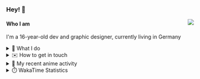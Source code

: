 ### Hey! 👋

[<img src="https://lanyard-profile-readme.vercel.app/api/228965621478588416" align="right">](https://discord.com/users/228965621478588416)

#### Who I am

I'm a 16-year-old dev and graphic designer, currently living in Germany

<details>
  <summary>💼 What I do</summary>
  
I am currently primarily working on [taiga Bot](https://taigabot.net) and [PartydoosMedia](https://partydoosmedia.com)
I helped / am helping translate [PreMiD](https://premid.app), [Flashing Lights](https://store.steampowered.com/app/605740/Flashing_Lights__Police_Firefighting_Emergency_Services_Simulator/), [Hypixel](https://hypixel.net/), [Discord Templates](https://discordtemplates.com/), [Discord Extreme List](https://discordextremelist.xyz/), [Kitsu](https://kitsu.io/), [Minecraft](https://minecraft.net/), and [taiga Bot](https://taigabot.net) to the German language
</details>

<details>
  <summary>✉️ How to get in touch</summary>
  
> Sorted by how quickly you can expect a reply
- [Hit me up on Discord](https://discord.com/users/228965621478588416)
- [Hit me up on Twitter](https://twitter.com/cruggdev)
- [Send me a mail](mailto:me@crg.sh)
</details>


<details>
  <summary>🌸 My recent anime activity</summary>
  
<!-- ANILIST_ACTIVITY:start -->

-   📺 Plans to watch [Napping Princess](https://anilist.co/anime/21788) (10:12, 12 October 2022)
-   📖 Read chapter 7 of [Boy's Abyss](https://anilist.co/manga/116186) (15:02, 30 September 2022)
-   📖 Read chapter 2 of [Boy's Abyss](https://anilist.co/manga/116186) (10:03, 30 September 2022)
-   📖 Read chapter 1 of [Boy's Abyss](https://anilist.co/manga/116186) (07:00, 30 September 2022)
-   📺 Rewatched episode 2 of [Rascal Does Not Dream of Bunny Girl Senpai](https://anilist.co/anime/101291) (20:40, 25 September 2022)

<!-- ANILIST_ACTIVITY:end -->
</details>

<details>
  <summary>⏱️ WakaTime Statistics</summary>

<!--START_SECTION:waka-->

```text
No activity tracked
```

<!--END_SECTION:waka-->
</details>
